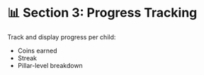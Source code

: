 # 📊 Section 3: Progress Tracking

Track and display progress per child:
- Coins earned
- Streak
- Pillar-level breakdown
